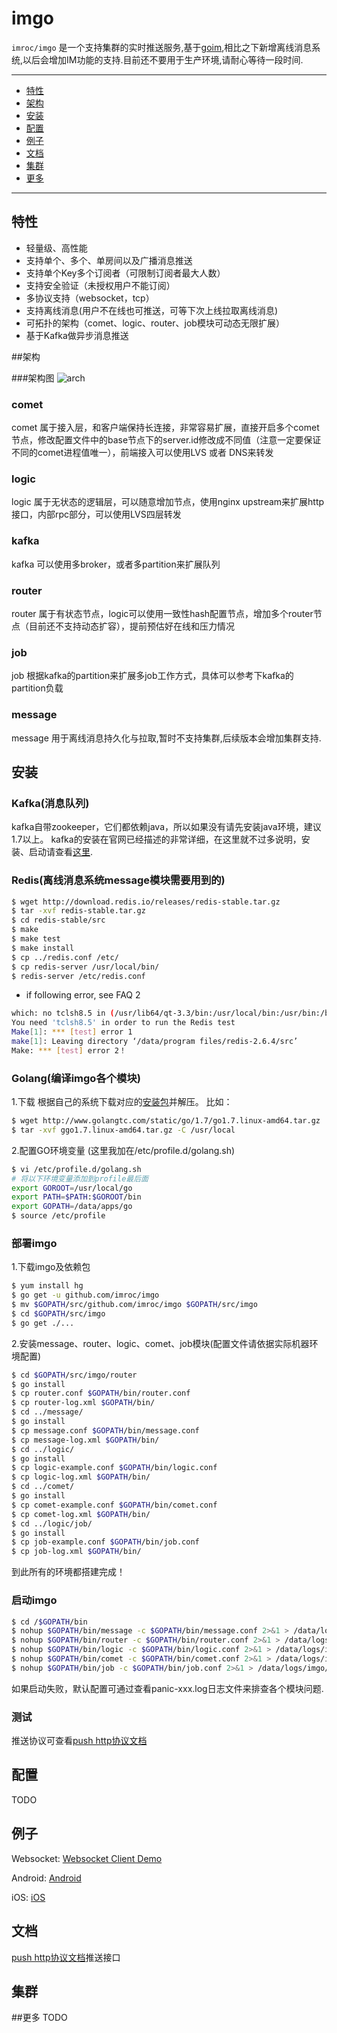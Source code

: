 imgo
==============
`imroc/imgo` 是一个支持集群的实时推送服务,基于[goim](https://github.com/Terry-Mao/goim),相比之下新增离线消息系统,以后会增加IM功能的支持.目前还不要用于生产环境,请耐心等待一段时间.

---------------------------------------
  * [特性](#特性)
  * [架构](#架构)
  * [安装](#安装)
  * [配置](#配置)
  * [例子](#例子)
  * [文档](#文档)
  * [集群](#集群)
  * [更多](#更多)

---------------------------------------

## 特性
 * 轻量级、高性能
 * 支持单个、多个、单房间以及广播消息推送
 * 支持单个Key多个订阅者（可限制订阅者最大人数）
 * 支持安全验证（未授权用户不能订阅）
 * 多协议支持（websocket，tcp）
 * 支持离线消息(用户不在线也可推送，可等下次上线拉取离线消息)
 * 可拓扑的架构（comet、logic、router、job模块可动态无限扩展）
 * 基于Kafka做异步消息推送

##架构

###架构图
![arch](https://github.com/imroc/imgo/blob/master/doc/arch.png)


### comet

comet 属于接入层，和客户端保持长连接，非常容易扩展，直接开启多个comet节点，修改配置文件中的base节点下的server.id修改成不同值（注意一定要保证不同的comet进程值唯一），前端接入可以使用LVS 或者 DNS来转发

### logic

logic 属于无状态的逻辑层，可以随意增加节点，使用nginx upstream来扩展http接口，内部rpc部分，可以使用LVS四层转发

### kafka

kafka 可以使用多broker，或者多partition来扩展队列

### router

router 属于有状态节点，logic可以使用一致性hash配置节点，增加多个router节点（目前还不支持动态扩容），提前预估好在线和压力情况

### job

job 根据kafka的partition来扩展多job工作方式，具体可以参考下kafka的partition负载

### message

message 用于离线消息持久化与拉取,暂时不支持集群,后续版本会增加集群支持.


## 安装

### Kafka(消息队列)

kafka自带zookeeper，它们都依赖java，所以如果没有请先安装java环境，建议1.7以上。
kafka的安装在官网已经描述的非常详细，在这里就不过多说明，安装、启动请查看[这里](http://kafka.apache.org/documentation.html#quickstart).


### Redis(离线消息系统message模块需要用到的)
```sh
$ wget http://download.redis.io/releases/redis-stable.tar.gz
$ tar -xvf redis-stable.tar.gz
$ cd redis-stable/src
$ make
$ make test
$ make install
$ cp ../redis.conf /etc/
$ cp redis-server /usr/local/bin/
$ redis-server /etc/redis.conf
```
* if following error, see FAQ 2
```sh
which: no tclsh8.5 in (/usr/lib64/qt-3.3/bin:/usr/local/bin:/usr/bin:/bin:/usr/local/sbin:/usr/sbin:/sbin:/home/geffzhang/bin)
You need 'tclsh8.5' in order to run the Redis test
Make[1]: *** [test] error 1
make[1]: Leaving directory ‘/data/program files/redis-2.6.4/src’
Make: *** [test] error 2！
```

### Golang(编译imgo各个模块)
1.下载
根据自己的系统下载对应的[安装包](http://golang.org/dl/)并解压。
比如：
```sh
$ wget http://www.golangtc.com/static/go/1.7/go1.7.linux-amd64.tar.gz
$ tar -xvf ggo1.7.linux-amd64.tar.gz -C /usr/local
```
2.配置GO环境变量
(这里我加在/etc/profile.d/golang.sh)
```sh
$ vi /etc/profile.d/golang.sh
# 将以下环境变量添加到profile最后面
export GOROOT=/usr/local/go
export PATH=$PATH:$GOROOT/bin
export GOPATH=/data/apps/go
$ source /etc/profile
```

### 部署imgo
1.下载imgo及依赖包
```sh
$ yum install hg
$ go get -u github.com/imroc/imgo
$ mv $GOPATH/src/github.com/imroc/imgo $GOPATH/src/imgo
$ cd $GOPATH/src/imgo
$ go get ./...
```

2.安装message、router、logic、comet、job模块(配置文件请依据实际机器环境配置)
```sh
$ cd $GOPATH/src/imgo/router
$ go install
$ cp router.conf $GOPATH/bin/router.conf
$ cp router-log.xml $GOPATH/bin/
$ cd ../message/
$ go install
$ cp message.conf $GOPATH/bin/message.conf
$ cp message-log.xml $GOPATH/bin/
$ cd ../logic/
$ go install
$ cp logic-example.conf $GOPATH/bin/logic.conf
$ cp logic-log.xml $GOPATH/bin/
$ cd ../comet/
$ go install
$ cp comet-example.conf $GOPATH/bin/comet.conf
$ cp comet-log.xml $GOPATH/bin/
$ cd ../logic/job/
$ go install
$ cp job-example.conf $GOPATH/bin/job.conf
$ cp job-log.xml $GOPATH/bin/
```
到此所有的环境都搭建完成！

### 启动imgo
```sh
$ cd /$GOPATH/bin
$ nohup $GOPATH/bin/message -c $GOPATH/bin/message.conf 2>&1 > /data/logs/imgo/panic-message.log &
$ nohup $GOPATH/bin/router -c $GOPATH/bin/router.conf 2>&1 > /data/logs/imgo/panic-router.log &
$ nohup $GOPATH/bin/logic -c $GOPATH/bin/logic.conf 2>&1 > /data/logs/imgo/panic-logic.log &
$ nohup $GOPATH/bin/comet -c $GOPATH/bin/comet.conf 2>&1 > /data/logs/imgo/panic-comet.log &
$ nohup $GOPATH/bin/job -c $GOPATH/bin/job.conf 2>&1 > /data/logs/imgo/panic-job.log &
```
如果启动失败，默认配置可通过查看panic-xxx.log日志文件来排查各个模块问题.

### 测试

推送协议可查看[push http协议文档](https://github.com/imroc/imgo/blob/master/doc/push.md)

## 配置

TODO

## 例子

Websocket: [Websocket Client Demo](https://github.com/imroc/imgo/tree/master/examples/javascript)

Android: [Android](https://github.com/roamdy/imgo-sdk)

iOS: [iOS](https://github.com/roamdy/imgo-oc-sdk)

## 文档
[push http协议文档](https://github.com/imroc/imgo/blob/master/doc/push.md)推送接口

## 集群

##更多
TODO
